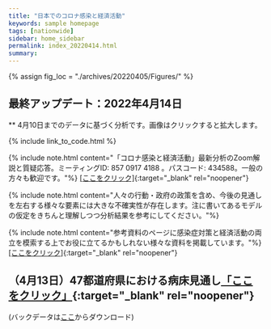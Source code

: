 ```yaml
---
title: "日本でのコロナ感染と経済活動"
keywords: sample homepage
tags: [nationwide]
sidebar: home_sidebar
permalink: index_20220414.html
summary:
---
```


{% assign fig_loc = "./archives/20220405/Figures/" %}

## 最終アップデート：2022年4月14日
** 4月10日までのデータに基づく分析です。画像はクリックすると拡大します。

{% include link_to_code.html %}

{% include note.html content="「コロナ感染と経済活動」最新分析のZoom解説と質疑応答。ミーティングID: 857 0917 4188 。パスコード: 434588。一般の方々も歓迎です。"%}
[[ここをクリック]](https://u-tokyo-ac-jp.zoom.us/j/85709174188?pwd=cm5pTjJ0ZU9nelpWUkU3N2tyOGZLZz09){:target="_blank" rel="noopener"}

{% include note.html content="人々の行動・政府の政策を含め、今後の見通しを左右する様々な要素には大きな不確実性が存在します。注に書いてあるモデルの仮定をきちんと理解しつつ分析結果を参考にしてください。"%}

{% include note.html content="参考資料のページに感染症対策と経済活動の両立を模索する上でお役に立てるかもしれない様々な資料を掲載しています。"%}
[[ここをクリック]](https://covid19outputjapan.github.io/JP/resources.html){:target="_blank" rel="noopener"}

## （4月13日）47都道府県における病床見通し[「ここをクリック」](./files/NakataOkamoto_Outlook_20220413.pdf){:target="_blank" rel="noopener"}

(バックデータは[ここ](./files/47Outlook_backdata_0413.xlsx)からダウンロード)






